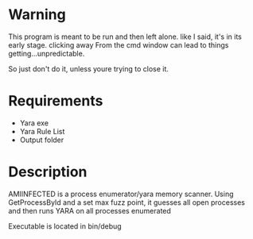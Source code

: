 
# Warning #
This program is meant to be run and then left alone. 
like I said, it's in its early stage. clicking away 
From the cmd window can lead to things getting...unpredictable.

So just don't do it, unless youre trying to close it. 


# Requirements # 
  + Yara exe
  + Yara Rule List
  + Output folder
 
 # Description #
 AMIINFECTED is a process enumerator/yara memory scanner.  Using GetProcessById and a set max fuzz point, it guesses all open processes and
 then runs YARA on all processes enumerated



Executable  is located in bin/debug







